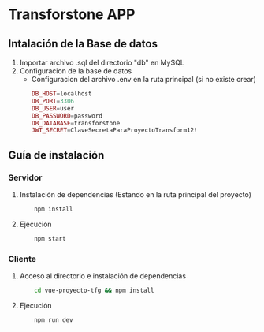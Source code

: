 # Transforstone APP

## Intalación de la Base de datos
1. Importar archivo .sql del directorio "db" en MySQL
2. Configuracion de la base de datos
    - Configuracion del archivo .env en la ruta principal (si no existe crear)
        ```php
        DB_HOST=localhost
        DB_PORT=3306
        DB_USER=user
        DB_PASSWORD=password
        DB_DATABASE=transforstone
        JWT_SECRET=ClaveSecretaParaProyectoTransform12!
        ```

## Guía de instalación

### Servidor

1. Instalación de dependencias (Estando en la ruta principal del proyecto)
    ```sh
        npm install
    ```
2. Ejecución
    ```sh
        npm start
    ``` 

### Cliente

1. Acceso al directorio e instalación de dependencias
    ```sh
        cd vue-proyecto-tfg && npm install
    ```
2. Ejecución
    ```sh
        npm run dev
    ``` 

